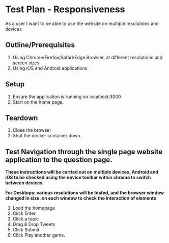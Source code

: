 # Test Plan - Responsiveness

As a user I want to be able to use the website on multiple resolutions and devices

## Outline/Prerequisites

1.	Using Chrome/Firefox/Safari/Edge Browser, at different resolutions and screen sizes
2.	Using iOS and Android applications

## Setup 

1.	Ensure the application is running on localhost:3000
2.	Start on the home page.

## Teardown
1.	Close the browser
2.	Shut the docker container down.

## Test Navigation through the single page website application to the question page.

**These instructions will be carried out on multiple devices, Android and iOS to be checked using the device toolbar within chrome to switch between devices.** 

**For Desktops: various resolutions will be tested, and the browser window changed in size. on each window to check the interaction of elements**

1.	Load the homepage
2.	Click Enter
3.	Click a topic 
4.	Drag & Drop Tweets
5.	Click Submit
6.	Click Play another game.
